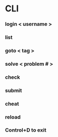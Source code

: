 # CLI

### login < username >

### list

### goto < tag >

### solve < problem # >

### check

### submit

### cheat

### reload

### Control+D to exit
